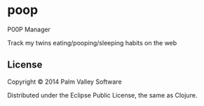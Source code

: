 # poop

P00P Manager

Track my twins eating/pooping/sleeping habits on the web

## License

Copyright &copy; 2014 Palm Valley Software

Distributed under the Eclipse Public License, the same as Clojure.
